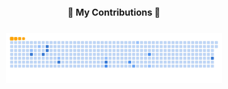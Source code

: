 <div align="center">
  <h2>🐍 My Contributions 🐍</h2>
  <br>
  <img alt="snake eating my contributions" src="https://github.com/UTSAVMONDAL31/UTSAVMONDAL31/blob/output/github-contribution-grid-snake.gif?raw=true" />
  
  <br/><br/><br/>
</div>
